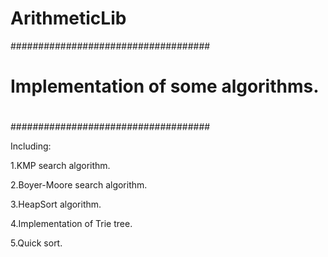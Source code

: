 ArithmeticLib
=============
		
####################################
#
# Implementation of some algorithms.
#
####################################

Including:

1.KMP search algorithm.

2.Boyer-Moore search algorithm.

3.HeapSort algorithm.

4.Implementation of Trie tree.

5.Quick sort.


